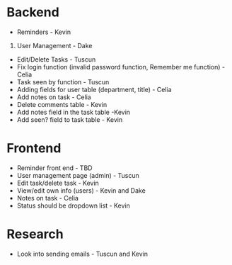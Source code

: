 # Backend
+ Reminders - Kevin
1. User Management - Dake
+ Edit/Delete Tasks - Tuscun
+ Fix login function (invalid password function, Remember me function) - Celia
+ Task seen by function - Tuscun
+ Adding fields for user table (department, title) - Celia
+ Add notes on task - Celia
+ Delete comments table - Kevin
+ Add notes field in the task table -Kevin
+ Add seen? field to task table - Kevin


# Frontend
+ Reminder front end - TBD
+ User management page (admin) - Tuscun
+ Edit task/delete task - Kevin
+ View/edit own info (users) - Kevin and Dake
+ Notes on task - Celia
+ Status should be dropdown list - Kevin

# Research
+ Look into sending emails - Tuscun and Kevin